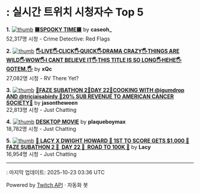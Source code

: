 # : 실시간 트위치 시청자수 Top 5

**1.** [![thumb](https://static-cdn.jtvnw.net/previews-ttv/live_user_caseoh_-320x180.jpg)](https://twitch.tv/caseoh_)
**[🟨SPOOKY TIME🟨](https://twitch.tv/caseoh_)** by **caseoh_**<br>52,317명 시청  - Crime Detective: Red Flags

**2.** [![thumb](https://static-cdn.jtvnw.net/previews-ttv/live_user_xqc-320x180.jpg)](https://twitch.tv/xQc)
**[🖐️LIVE🖐️CLICK🖐️QUICK🖐️DRAMA CRAZY🖐️THINGS ARE WILD🖐️WOW🖐️I CANT BELIEVE IT🖐️THIS TITLE IS SO LONG🖐️HEHE🖐️GOTEM.🖐️](https://twitch.tv/xQc)** by **xQc**<br>27,082명 시청  - RV There Yet?

**3.** [![thumb](https://static-cdn.jtvnw.net/previews-ttv/live_user_jasontheween-320x180.jpg)](https://twitch.tv/jasontheween)
**[🔴FAZE SUBATHON 2🔴DAY 22🔴COOKING WITH @igumdrop AND @triciaisabirdy 🔴20% SUB REVENUE TO AMERICAN CANCER SOCIETY🔴](https://twitch.tv/jasontheween)** by **jasontheween**<br>22,813명 시청  - Just Chatting

**4.** [![thumb](https://static-cdn.jtvnw.net/previews-ttv/live_user_plaqueboymax-320x180.jpg)](https://twitch.tv/plaqueboymax)
**[DESKTOP MOVIE](https://twitch.tv/plaqueboymax)** by **plaqueboymax**<br>18,782명 시청  - Just Chatting

**5.** [![thumb](https://static-cdn.jtvnw.net/previews-ttv/live_user_lacy-320x180.jpg)](https://twitch.tv/Lacy)
**[🏀 LACY X DWIGHT HOWARD 🏀 ️1ST TO SCORE GETS $1,000 🏀 FAZE SUBATHON 2 🏀 ️ DAY 22 🏀 ️ ROAD TO 100K 🏀](https://twitch.tv/Lacy)** by **Lacy**<br>16,954명 시청  - Just Chatting


---
: 마지막 업데이트: 2025-10-23 03:36 UTC

Powered by [Twitch API](https://dev.twitch.tv/docs/api/reference) · 자동화 봇